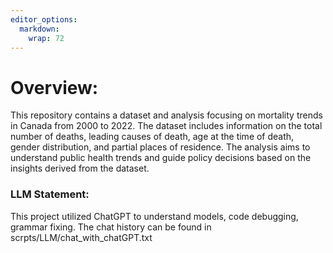 ```yaml
---
editor_options: 
  markdown: 
    wrap: 72
---
```


# Overview:

This repository contains a dataset and analysis focusing on mortality
trends in Canada from 2000 to 2022. The dataset includes information on
the total number of deaths, leading causes of death, age at the time of
death, gender distribution, and partial places of residence. The
analysis aims to understand public health trends and guide policy
decisions based on the insights derived from the dataset.

### LLM Statement: 

This project utilized ChatGPT to understand models, code debugging,
grammar fixing. The chat history can be found in
scrpts/LLM/chat_with_chatGPT.txt
